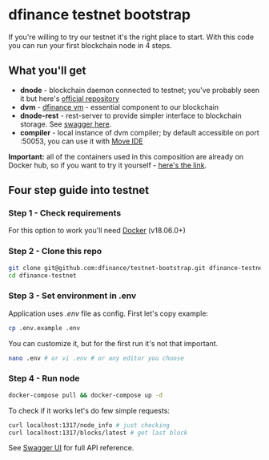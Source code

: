 # dfinance testnet bootstrap

If you're willing to try our testnet it's the right place to start. With this code you can run your first blockchain node in 4 steps.

## What you'll get

- **dnode** - blockchain daemon connected to testnet; you've probably seen it but here's [official repository](https://github.com/dfinance/dnode)
- **dvm** - [dfinance vm](https://github.com/dfinance/dvm) - essential component to our blockchain
- **dnode-rest** - rest-server to provide simpler interface to blockchain storage. See [swagger here](https://swagger.testnet.dfinance.co).
- **compiler** - local instance of dvm compiler; by default accessible on port :50053, you can use it with [Move IDE](https://github.com/damirka/vscode-move-ide)

**Important:** all of the containers used in this composition are already on Docker hub, so if you want to try it yourself - [here's the link](https://hub.docker.com/u/dfinance).


## Four step guide into testnet

### Step 1 - Check requirements

For this option to work you'll need [Docker](https://www.docker.com/products/docker-desktop) (v18.06.0+)

### Step 2 - Clone this repo

```bash
git clone git@github.com:dfinance/testnet-bootstrap.git dfinance-testnet
cd dfinance-testnet
```

### Step 3 - Set environment in .env

Application uses *.env* file as config. First let's copy example:
```bash
cp .env.example .env
```
You can customize it, but for the first run it's not that important.
```bash
nano .env # or vi .env # or any editor you choose
```

### Step 4 - Run node

```bash
docker-compose pull && docker-compose up -d
```

To check if it works let's do few simple requests:
```bash
curl localhost:1317/node_info # just checking
curl localhost:1317/blocks/latest # get last block
```

See [Swagger UI](https://swagger.testnet.dfinance.co) for full API reference.
